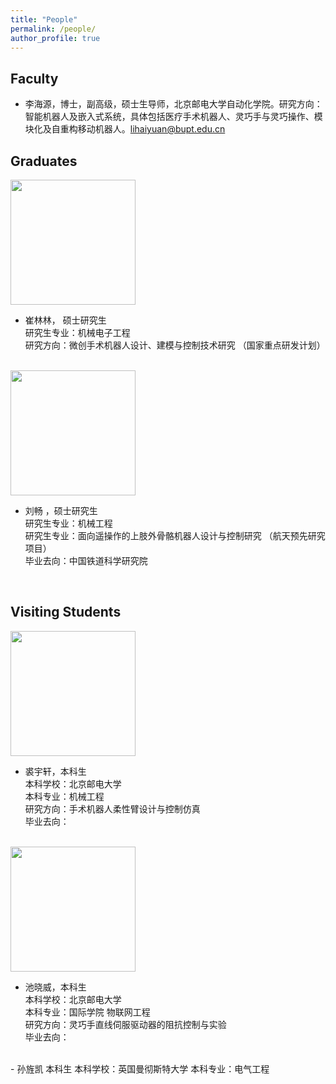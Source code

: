```yaml
---
title: "People"
permalink: /people/
author_profile: true
---
```


## Faculty
- 李海源，博士，副高级，硕士生导师，北京邮电大学自动化学院。研究方向：智能机器人及嵌入式系统，具体包括医疗手术机器人、灵巧手与灵巧操作、模块化及自重构移动机器人。lihaiyuan@bupt.edu.cn

## Graduates

<div align = "left"><img src = "https://lihaiyuan-ires.github.io/images/cuilinlin.jpg" width = "200"/></div>

- 崔林林， 硕士研究生  
    研究生专业：机械电子工程  
    研究方向：微创手术机器人设计、建模与控制技术研究 （国家重点研发计划） 
<br />

<div align = "left"><img src = "https://lihaiyuan-ires.github.io/images/liuchang.jpg" width = "200"/></div>

- 刘畅 ，硕士研究生  
    研究生专业：机械工程  
    研究生专业：面向遥操作的上肢外骨骼机器人设计与控制研究 （航天预先研究项目）  
    毕业去向：中国铁道科学研究院
<br />


## Visiting Students

<div align = "left"><img src = "https://lihaiyuan-ires.github.io/images/qiuyuxuan.jpg" width = "200"/></div>

- 裘宇轩，本科生  
    本科学校：北京邮电大学  
    本科专业：机械工程  
    研究方向：手术机器人柔性臂设计与控制仿真  
    毕业去向：

<br />
<div align = "left"><img src = "https://lihaiyuan-ires.github.io/images/chixiaowei.jpg" width = "200"/></div>

- 池晓威，本科生  
    本科学校：北京邮电大学  
    本科专业：国际学院 物联网工程  
    研究方向：灵巧手直线伺服驱动器的阻抗控制与实验  
    毕业去向：

<br />
- 孙旌凯  
  本科生  
  本科学校：英国曼彻斯特大学  
  本科专业：电气工程  



